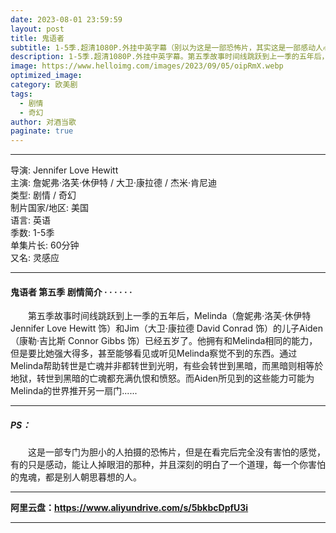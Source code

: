 ```yaml
---
date: 2023-08-01 23:59:59
layout: post
title: 鬼语者
subtitle: 1-5季.超清1080P.外挂中英字幕（别以为这是一部恐怖片，其实这是一部感动人心的美剧）
description: 1-5季.超清1080P.外挂中英字幕。第五季故事时间线跳跃到上一季的五年后，Melinda和Jim的儿子Aiden已经五岁了。他拥有和Melinda相同的能力，但是要比她强大得多，甚至能够看见或听见Melinda察觉不到的东西...
image: https://www.helloimg.com/images/2023/09/05/oipRmX.webp
optimized_image: 
category: 欧美剧
tags:
  - 剧情
  - 奇幻
author: 对酒当歌
paginate: true
---
```


---

导演: Jennifer Love Hewitt  
主演: 詹妮弗·洛芙·休伊特 / 大卫·康拉德 / 杰米·肯尼迪  
类型: 剧情 / 奇幻  
制片国家/地区: 美国  
语言: 英语  
季数: 1-5季  
单集片长: 60分钟  
又名: 灵感应  

---

#### 鬼语者 第五季  剧情简介 · · · · · ·

　　第五季故事时间线跳跃到上一季的五年后，Melinda（詹妮弗·洛芙·休伊特 Jennifer Love Hewitt 饰）和Jim（大卫·康拉德 David Conrad 饰）的儿子Aiden（康勒·吉比斯 Connor Gibbs 饰）已经五岁了。他拥有和Melinda相同的能力，但是要比她强大得多，甚至能够看见或听见Melinda察觉不到的东西。通过Melinda帮助转世是亡魂并非都转世到光明，有些会转世到黑暗，而黑暗则相等於地狱，转世到黑暗的亡魂都充满仇恨和愤怒。而Aiden所见到的这些能力可能为Melinda的世界推开另一扇门......

---

##### PS：

　　这是一部专门为胆小的人拍摄的恐怖片，但是在看完后完全没有害怕的感觉，有的只是感动，能让人掉眼泪的那种，并且深刻的明白了一个道理，每一个你害怕的鬼魂，都是别人朝思暮想的人。

---

**阿里云盘：<https://www.aliyundrive.com/s/5bkbcDpfU3i>**

---
